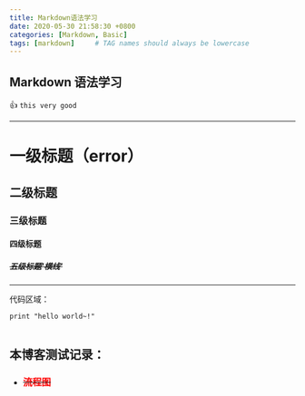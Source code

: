 ```yaml
---
title: Markdown语法学习
date: 2020-05-30 21:58:30 +0800
categories: [Markdown, Basic]
tags: [markdown]     # TAG names should always be lowercase 
---
```



## **Markdown 语法学习** ##

:thumbsup: `this very good `

---

# 一级标题（error）
## 二级标题
### 三级标题
#### 四级标题
##### ~~五级标题'横线'~~

---

代码区域：

```
print "hello world~!"


```

##  **本博客测试记录：**
* ### ~~<font color=red> 流程图</font>~~
